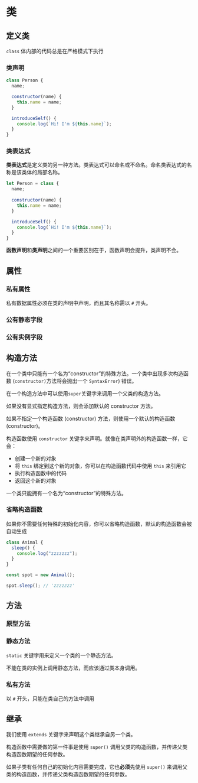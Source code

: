 # 类

## 定义类

 `class` 体内部的代码总是在严格模式下执行

### 类声明

```js
class Person {
  name;

  constructor(name) {
    this.name = name;
  }

  introduceSelf() {
    console.log(`Hi! I'm ${this.name}`);
  }
}
```

### 类表达式

**类表达式**是定义类的另一种方法。类表达式可以命名或不命名。命名类表达式的名称是该类体的局部名称。

```js
let Person = class {
  name;
  
  constructor(name) {
    this.name = name;
  }

  introduceSelf() {
    console.log(`Hi! I'm ${this.name}`);
  }
}
```



**函数声明**和**类声明**之间的一个重要区别在于，函数声明会提升，类声明不会。



## 属性

### 私有属性

私有数据属性必须在类的声明中声明，而且其名称需以 `#` 开头。



### 公有静态字段



### 公有实例字段



## 构造方法

在一个类中只能有一个名为“constructor”的特殊方法。一个类中出现多次构造函数 (`constructor)`方法将会抛出一个 `SyntaxError`) 错误。

在一个构造方法中可以使用`super`关键字来调用一个父类的构造方法。

如果没有显式指定构造方法，则会添加默认的 constructor 方法。

如果不指定一个构造函数 (constructor) 方法，则使用一个默认的构造函数 (constructor)。



构造函数使用 `constructor` 关键字来声明。就像在类声明外的构造函数一样，它会：

- 创建一个新的对象
- 将 `this` 绑定到这个新的对象，你可以在构造函数代码中使用 `this` 来引用它
- 执行构造函数中的代码
- 返回这个新的对象

一个类只能拥有一个名为“constructor”的特殊方法。



### 省略构造函数

如果你不需要任何特殊的初始化内容，你可以省略构造函数，默认的构造函数会被自动生成

```js
class Animal {
  sleep() {
    console.log("zzzzzzz");
  }
}

const spot = new Animal();

spot.sleep(); // 'zzzzzzz'
```



## 方法

### 原型方法

### 静态方法

`static` 关键字用来定义一个类的一个静态方法。

不能在类的实例上调用静态方法，而应该通过类本身调用。

### 私有方法

以 `#` 开头，只能在类自己的方法中调用





## 继承

我们使用 `extends` 关键字来声明这个类继承自另一个类。

构造函数中需要做的第一件事是使用 `super()` 调用父类的构造函数，并传递父类构造函数期望的任何参数。

如果子类有任何自己的初始化内容需要完成，它也**必须**先使用 `super()` 来调用父类的构造函数，并传递父类构造函数期望的任何参数。

